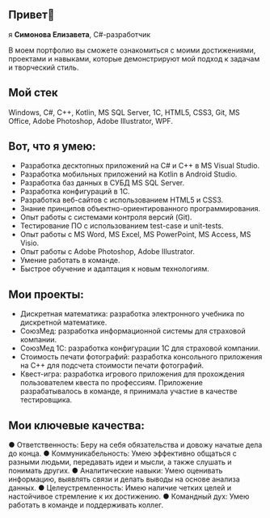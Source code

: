 ## Привет👋
я <b>Симонова Елизавета</b>, C#-разработчик

В моем портфолио вы сможете ознакомиться с моими достижениями, проектами и навыками, которые демонстрируют мой подход к задачам и творческий стиль.
## Мой стек

Windows, C#, C++, Kotlin, MS SQL Server, 1С, HTML5, CSS3, Git, MS Office, Adobe Photoshop, Adobe Illustrator, WPF.

## Вот, что я умею: 

- Разработка десктопных приложений на C# и C++ в MS Visual Studio.
- Разработка мобильных приложений на Kotlin в Android Studio.
- Разработка баз данных в СУБД MS SQL Server.
- Разработка конфигураций в 1С.
- Разработка веб-сайтов с использованием HTML5 и CSS3.
- Знание принципов объектно-ориентированного программирования.
- Опыт работы с системами контроля версий (Git).
- Тестирование ПО с использованием test-case и unit-tests.
- Опыт работы с MS Word, MS Excel, MS PowerPoint, MS Access, MS Visio.
- Опыт работы с Adobe Photoshop, Adobe Illustrator.
- Умение работать в команде.
- Быстрое обучение и адаптация к новым технологиям.


## Мои проекты:

- Дискретная математика: разработка электронного учебника по дискретной математике.
- СоюзМед: разработка информационной системы для страховой компании.
- СоюзМед 1С: разработка конфигурации 1С для страховой компании.
- Стоимость печати фотографий: разработка консольного приложения на C++ для подсчета стоимости печати фотографий.
- Квест-игра: разработка игрового приложения для прохождения пользователем квеста по профессиям. Приложение разрабатывалось в команде, я принимала участие в качестве тестировщика.

## Мои ключевые качества:

● Ответственность: Беру на себя обязательства и довожу начатые дела до конца.
● Коммуникабельность: Умею эффективно общаться с разными людьми, передавать идеи и мысли, а также слушать и понимать других.
● Аналитические навыки: Умею оценивать информацию, выявлять связи и делать выводы на основе анализа данных.
● Целеустремленность: Имею наличие четких целей и настойчивое стремление к их достижению.
● Командный дух: Умею работать в команде и поддерживать коллег.
<!--
**Lizok123/Lizok123** is a ✨ _special_ ✨ repository because its `README.md` (this file) appears on your GitHub profile.



-->
